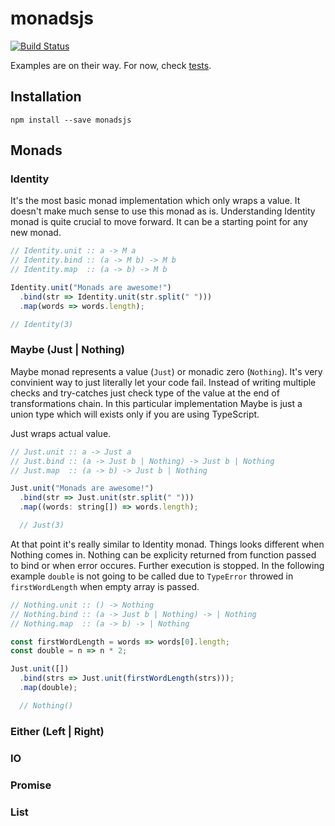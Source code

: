 # monadsjs

[![Build Status](https://travis-ci.org/MichalZalecki/monadsjs.svg?branch=master)](https://travis-ci.org/MichalZalecki/monadsjs)

Examples are on their way. For now, check [tests](src/test/monads.test.ts).

## Installation

```
npm install --save monadsjs
```

## Monads

### Identity

It's the most basic monad implementation which only wraps a value. It doesn't make much sense to
use this monad as is. Understanding Identity monad is quite crucial to move forward. It can be a
starting point for any new monad.

```js
// Identity.unit :: a -> M a
// Identity.bind :: (a -> M b) -> M b
// Identity.map  :: (a -> b) -> M b

Identity.unit("Monads are awesome!")
  .bind(str => Identity.unit(str.split(" ")))
  .map(words => words.length);

// Identity(3)
```

### Maybe (Just | Nothing)

Maybe monad represents a value (`Just`) or monadic zero (`Nothing`). It's very convinient way to just
literally let your code fail. Instead of writing multiple checks and try-catches just check type of
the value at the end of transformations chain. In this particular implementation Maybe is just a
union type which will exists only if you are using TypeScript.

Just wraps actual value.

```js
// Just.unit :: a -> Just a
// Just.bind :: (a -> Just b | Nothing) -> Just b | Nothing
// Just.map  :: (a -> b) -> Just b | Nothing

Just.unit("Monads are awesome!")
  .bind(str => Just.unit(str.split(" ")))
  .map((words: string[]) => words.length);

  // Just(3)
```

At that point it's really similar to Identity monad. Things looks different when Nothing comes in.
Nothing can be explicity returned from function passed to bind or when error occures. Further
execution is stopped. In the following example `double` is not going to be called due to `TypeError`
throwed in `firstWordLength` when empty array is passed.

```js
// Nothing.unit :: () -> Nothing
// Nothing.bind :: (a -> Just b | Nothing) -> | Nothing
// Nothing.map  :: (a -> b) -> | Nothing

const firstWordLength = words => words[0].length;
const double = n => n * 2;

Just.unit([])
  .bind(strs => Just.unit(firstWordLength(strs)));
  .map(double);

  // Nothing()
```

### Either (Left | Right)

### IO

### Promise

### List
